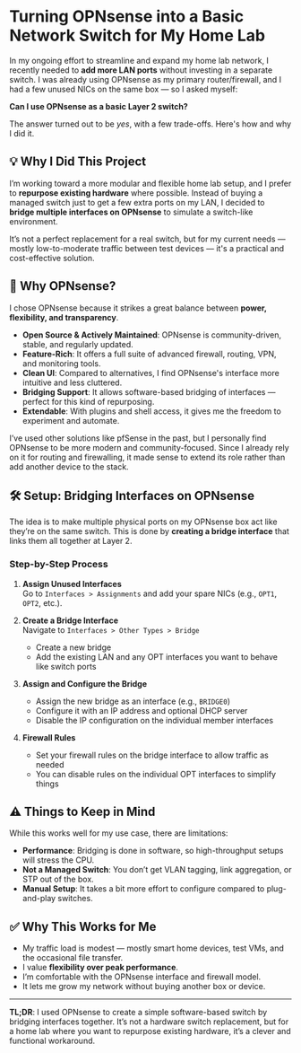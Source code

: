 # Turning OPNsense into a Basic Network Switch for My Home Lab

In my ongoing effort to streamline and expand my home lab network, I recently needed to **add more LAN ports** without investing in a separate switch. I was already using OPNsense as my primary router/firewall, and I had a few unused NICs on the same box — so I asked myself:

**Can I use OPNsense as a basic Layer 2 switch?**

The answer turned out to be *yes*, with a few trade-offs. Here's how and why I did it.

## 💡 Why I Did This Project

I’m working toward a more modular and flexible home lab setup, and I prefer to **repurpose existing hardware** where possible. Instead of buying a managed switch just to get a few extra ports on my LAN, I decided to **bridge multiple interfaces on OPNsense** to simulate a switch-like environment.

It’s not a perfect replacement for a real switch, but for my current needs — mostly low-to-moderate traffic between test devices — it's a practical and cost-effective solution.

## 🧠 Why OPNsense?

I chose OPNsense because it strikes a great balance between **power, flexibility, and transparency**.

- **Open Source & Actively Maintained**: OPNsense is community-driven, stable, and regularly updated.
- **Feature-Rich**: It offers a full suite of advanced firewall, routing, VPN, and monitoring tools.
- **Clean UI**: Compared to alternatives, I find OPNsense's interface more intuitive and less cluttered.
- **Bridging Support**: It allows software-based bridging of interfaces — perfect for this kind of repurposing.
- **Extendable**: With plugins and shell access, it gives me the freedom to experiment and automate.

I’ve used other solutions like pfSense in the past, but I personally find OPNsense to be more modern and community-focused. Since I already rely on it for routing and firewalling, it made sense to extend its role rather than add another device to the stack.

## 🛠️ Setup: Bridging Interfaces on OPNsense

The idea is to make multiple physical ports on my OPNsense box act like they’re on the same switch. This is done by **creating a bridge interface** that links them all together at Layer 2.

### Step-by-Step Process

1. **Assign Unused Interfaces**  
   Go to `Interfaces > Assignments` and add your spare NICs (e.g., `OPT1`, `OPT2`, etc.).

2. **Create a Bridge Interface**  
   Navigate to `Interfaces > Other Types > Bridge`  
   - Create a new bridge  
   - Add the existing LAN and any OPT interfaces you want to behave like switch ports

3. **Assign and Configure the Bridge**  
   - Assign the new bridge as an interface (e.g., `BRIDGE0`)
   - Configure it with an IP address and optional DHCP server
   - Disable the IP configuration on the individual member interfaces

4. **Firewall Rules**  
   - Set your firewall rules on the bridge interface to allow traffic as needed  
   - You can disable rules on the individual OPT interfaces to simplify things

## ⚠️ Things to Keep in Mind

While this works well for my use case, there are limitations:

- **Performance**: Bridging is done in software, so high-throughput setups will stress the CPU.
- **Not a Managed Switch**: You don’t get VLAN tagging, link aggregation, or STP out of the box.
- **Manual Setup**: It takes a bit more effort to configure compared to plug-and-play switches.

## ✅ Why This Works for Me

- My traffic load is modest — mostly smart home devices, test VMs, and the occasional file transfer.
- I value **flexibility over peak performance**.
- I’m comfortable with the OPNsense interface and firewall model.
- It lets me grow my network without buying another box or device.

---

**TL;DR**: I used OPNsense to create a simple software-based switch by bridging interfaces together. It’s not a hardware switch replacement, but for a home lab where you want to repurpose existing hardware, it’s a clever and functional workaround.


